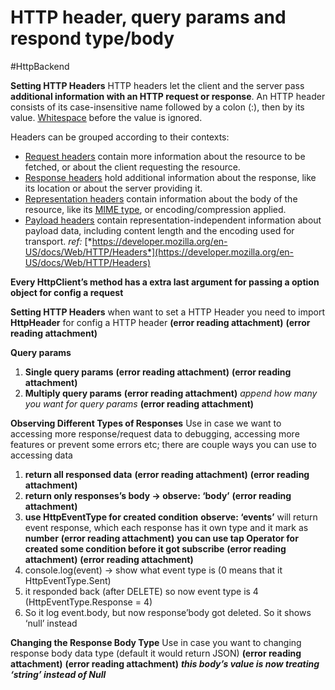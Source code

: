 # HTTP header, query params and respond type/body
#HttpBackend 

**Setting HTTP Headers**
HTTP headers let the client and the server pass **additional information with an HTTP request or response**. An HTTP header consists of its case-insensitive name followed by a colon (:), then by its value. <a href="https://developer.mozilla.org/en-US/docs/Glossary/Whitespace" rel="noopener" class="external-link" target="_blank" style="color:#e4afaff;"><u>Whitespace</u></a> before the value is ignored.

Headers can be grouped according to their contexts:
- <a href="https://developer.mozilla.org/en-US/docs/Glossary/Request_header" rel="noopener" class="external-link" target="_blank"><u>Request headers</u></a> contain more information about the resource to be fetched, or about the client requesting the resource.
- <a href="https://developer.mozilla.org/en-US/docs/Glossary/Response_header" rel="noopener" class="external-link" target="_blank"><u>Response headers</u></a> hold additional information about the response, like its location or about the server providing it.
- <a href="https://developer.mozilla.org/en-US/docs/Glossary/Representation_header" rel="noopener" class="external-link" target="_blank"><u>Representation headers</u></a> contain information about the body of the resource, like its <a href="https://developer.mozilla.org/en-US/docs/Web/HTTP/Basics_of_HTTP/MIME_types" rel="noopener" class="external-link" target="_blank"><u>MIME type</u></a>, or encoding/compression applied.
- <a href="https://developer.mozilla.org/en-US/docs/Glossary/Payload_header" rel="noopener" class="external-link" target="_blank"><u>Payload headers</u></a> contain representation-independent information about payload data, including content length and the encoding used for transport.
*ref:* [*https://developer.mozilla.org/en-US/docs/Web/HTTP/Headers*](https://developer.mozilla.org/en-US/docs/Web/HTTP/Headers)

**Every HttpClient’s method has a extra last argument for passing a option object for config a request**

**Setting HTTP Headers**
when want to set a HTTP Header you need to import **HttpHeader** for config a HTTP header
 **(error reading attachment)**
 **(error reading attachment)**

**Query params**
1. **Single query params**
 **(error reading attachment)**
 **(error reading attachment)**
2. **Multiply query params**
 **(error reading attachment)**
*append how many you want for query params*
 **(error reading attachment)**

**Observing Different Types of Responses**
Use in case we want to accessing more response/request data to debugging, accessing more features or prevent some errors etc;
there are couple ways you can use to accessing data
1. **return all responsed data**
 **(error reading attachment)**
 **(error reading attachment)**
2. **return only responses’s body -> observe: ‘body’**
 **(error reading attachment)**
3. **use HttpEventType for created condition**
**observe: ‘events’** will return event response, which each response has it own type and it mark as **number**
 **(error reading attachment)**
**you can use tap Operator for created some condition before it got subscribe**
 **(error reading attachment)**
 **(error reading attachment)**
1. console.log(event) -> show what event type is (0 means that it HttpEventType.Sent)
2. it responded back (after DELETE) so now event type is 4 (HttpEventType.Response = 4)
3. So it log event.body, but now response’body got deleted. So it shows ‘null’ instead

**Changing the Response Body Type**
Use in case you want to changing response body data type (default it would return JSON)
 **(error reading attachment)**
 **(error reading attachment)**
***this body’s value is now treating ‘string’ instead of Null***